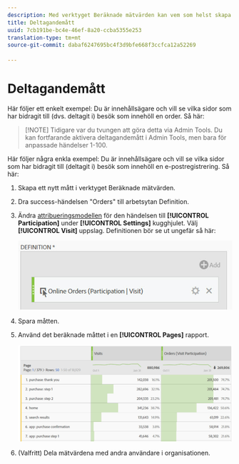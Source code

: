 ```yaml
---
description: Med verktyget Beräknade mätvärden kan vem som helst skapa ett deltagandemått.
title: Deltagandemått
uuid: 7cb191be-bc4e-46ef-8a20-ccba5355e253
translation-type: tm+mt
source-git-commit: dabaf6247695bc4f3d9bfe668f3ccfca12a52269

---
```



# Deltagandemått

Här följer ett enkelt exempel: Du är innehållsägare och vill se vilka sidor som har bidragit till (dvs. deltagit i) besök som innehöll en order. Så här:

>[!NOTE] Tidigare var du tvungen att göra detta via Admin Tools. Du kan fortfarande aktivera deltagandemått i Admin Tools, men bara för anpassade händelser 1-100.

Här följer några enkla exempel: Du är innehållsägare och vill se vilka sidor som har bidragit till (deltagit i) besök som innehöll en e-postregistrering. Så här:

1. Skapa ett nytt mått i verktyget Beräknade mätvärden.
1. Dra success-händelsen &quot;Orders&quot; till arbetsytan Definition.
1. Ändra [attribueringsmodellen](/help/components/c-calcmetrics/c-workflow/cm-workflow/c-build-metrics/m-metric-type-alloc.md) för den händelsen till **[!UICONTROL Participation]** under **[!UICONTROL Settings]** kugghjulet. Välj **[!UICONTROL Visit]** uppslag. Definitionen bör se ut ungefär så här:

   ![](assets/participation.png)

1. Spara måtten.
1. Använd det beräknade måttet i en **[!UICONTROL Pages]** rapport.

   ![](assets/participation-pages.png)

1. (Valfritt) Dela mätvärdena med andra användare i organisationen.

